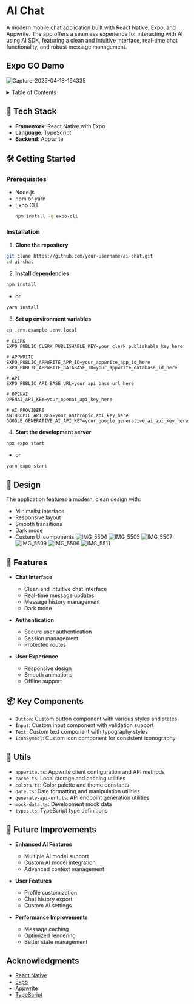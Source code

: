 # AI Chat

A modern mobile chat application built with React Native, Expo, and Appwrite. The app offers a seamless experience for interacting with AI using AI SDK, featuring a clean and intuitive interface, real-time chat functionality, and robust message management.

## Expo GO Demo

![Capture-2025-04-18-194335](https://github.com/user-attachments/assets/f252d401-c10e-472b-926d-7e87ee7fc053?width=300)

<details>
  <summary>Table of Contents</summary>
  <ol>
    <li>
      <a href="#-tech-stack">Tech Stack</a>
    </li>
    <li>
      <a href="#-features">Features</a>
    </li>
    <li>
      <a href="#-getting-started">Getting Started</a>
      <ul>
        <li><a href="#prerequisites">Prerequisites</a></li>
        <li><a href="#installation">Installation</a></li>
      </ul>
    </li>
    <li><a href="#-project-structure">Project Structure</a></li>
    <li><a href="#-key-components">Key Components</a></li>
    <li><a href="#-utils">Utils</a></li>
    <li><a href="#-design">Design</a></li>
    <li><a href="#-future-improvements">Future Improvements</a></li>
    <li><a href="#acknowledgments">Acknowledgments</a></li>
  </ol>
</details>

## 🚀 Tech Stack

- **Framework**: React Native with Expo
- **Language**: TypeScript
- **Backend**: Appwrite

## 🛠 Getting Started

### Prerequisites

- Node.js
- npm or yarn
- Expo CLI
  ```sh
  npm install -g expo-cli
  ```

### Installation

1. **Clone the repository**

```sh
git clone https://github.com/your-username/ai-chat.git
cd ai-chat
```

2. **Install dependencies**

```sh
npm install
```

- or

```sh
yarn install
```

3. **Set up environment variables**

```sh
cp .env.example .env.local
```

```
# CLERK
EXPO_PUBLIC_CLERK_PUBLISHABLE_KEY=your_clerk_publishable_key_here

# APPWRITE
EXPO_PUBLIC_APPWRITE_APP_ID=your_appwrite_app_id_here
EXPO_PUBLIC_APPWRITE_DATABASE_ID=your_appwrite_database_id_here

# API
EXPO_PUBLIC_API_BASE_URL=your_api_base_url_here

# OPENAI
OPENAI_API_KEY=your_openai_api_key_here

# AI PROVIDERS
ANTHROPIC_API_KEY=your_anthropic_api_key_here
GOOGLE_GENERATIVE_AI_API_KEY=your_google_generative_ai_api_key_here

```

4. **Start the development server**

```sh
npx expo start
```

- or

```sh
yarn expo start
```

## 🎨 Design

The application features a modern, clean design with:

- Minimalist interface
- Responsive layout
- Smooth transitions
- Dark mode
- Custom UI components
  ![IMG_5504](https://github.com/user-attachments/assets/b78f4c25-afd5-4b60-b1b5-e1a17e931a1e?width=300)
  ![IMG_5505](https://github.com/user-attachments/assets/2da5bb6f-1635-4b86-a7b8-9548659874ac?width=300)
  ![IMG_5507](https://github.com/user-attachments/assets/d836a409-3855-449d-b308-0457b0aafa1c?width=300)
  ![IMG_5509](https://github.com/user-attachments/assets/4d4e3bbb-23d2-4c66-ad3a-a94ec02f427c?width=300)
  ![IMG_5506](https://github.com/user-attachments/assets/29e5abb7-8b0f-47e4-84e2-a072b10346f2?width=300)
  ![IMG_5511](https://github.com/user-attachments/assets/6b679ddb-2baa-421a-9e12-4e018d85f8bb?width=300)

## 🌟 Features

- **Chat Interface**

  - Clean and intuitive chat interface
  - Real-time message updates
  - Message history management
  - Dark mode

- **Authentication**

  - Secure user authentication
  - Session management
  - Protected routes

- **User Experience**
  - Responsive design
  - Smooth animations
  - Offline support

## 📦 Key Components

- `Button`: Custom button component with various styles and states
- `Input`: Custom input component with validation support
- `Text`: Custom text component with typography styles
- `IconSymbol`: Custom icon component for consistent iconography

## 🔧 Utils

- `appwrite.ts`: Appwrite client configuration and API methods
- `cache.ts`: Local storage and caching utilities
- `colors.ts`: Color palette and theme constants
- `date.ts`: Date formatting and manipulation utilities
- `generate-api-url.ts`: API endpoint generation utilities
- `mock-data.ts`: Development mock data
- `types.ts`: TypeScript type definitions

## 🔮 Future Improvements

- **Enhanced AI Features**

  - Multiple AI model support
  - Custom AI model integration
  - Advanced context management

- **User Features**

  - Profile customization
  - Chat history export
  - Custom AI settings

- **Performance Improvements**
  - Message caching
  - Optimized rendering
  - Better state management

## Acknowledgments

- [React Native](https://reactnative.dev/)
- [Expo](https://expo.dev/)
- [Appwrite](https://appwrite.io/)
- [TypeScript](https://www.typescriptlang.org/)
